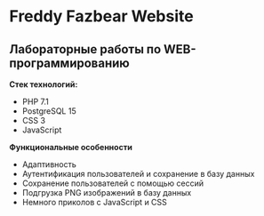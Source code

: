 # Freddy Fazbear Website

## Лабораторные работы по WEB-программированию

**Стек технологий:**
 * PHP 7.1
 * PostgreSQL 15
 * CSS 3
 * JavaScript

**Функциональные особенности**
 * Адаптивность
 * Аутентификация пользователей и сохранение в базу данных
 * Сохранение пользователей с помощью сессий
 * Подгрузка PNG изображений в базу данных
 * Немного приколов с JavaScript и CSS
